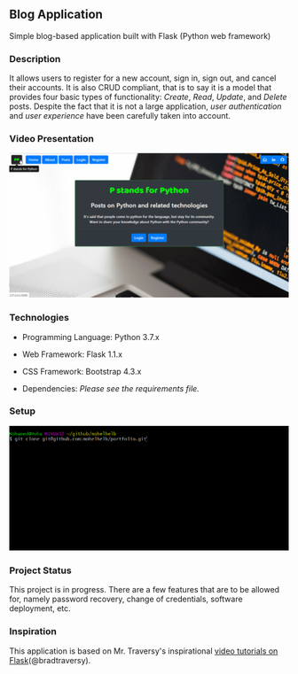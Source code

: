 ## Blog Application

Simple blog-based application built with Flask (Python web framework)


### Description
It allows users to register for a new account,
sign in, sign out, and cancel their accounts. It is also CRUD
compliant, that is to say it is a model that provides four basic
types of functionality: *Create*, *Read*, *Update*, and *Delete* posts.
Despite the fact that it is not a large application, *user authentication* and
*user experience* have been carefully taken into account.


### Video Presentation
<img src="pyapp/static/images/presentation.gif" alt="Video Presentation" title="Flask-based Blog">


### Technologies

- Programming Language: Python 3.7.x

- Web Framework: Flask 1.1.x

- CSS Framework: Bootstrap 4.3.x

- Dependencies: *Please see the requirements file.*


### Setup
<img src="pyapp/static/images/setup.gif" alt="Setup" title="Setup Wizard">


### Project Status
This project is in progress. There are a few features that are to
be allowed for, namely password recovery, change of credentials,
software deployment, etc.


### Inspiration
This application is based on Mr. Traversy's inspirational [video tutorials on Flask](https://www.youtube.com/watch?v=zRwy8gtgJ1A)(@bradtraversy).
